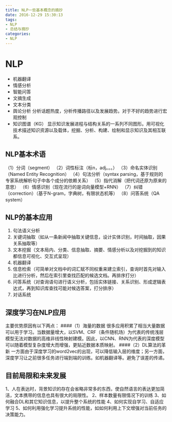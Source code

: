 ```yaml
---
title: NLP一些基本概念的摘抄
date: 2016-12-29 15:30:13
tags: 
- NLP
- 总结与摘抄
categories:
- NLP
---
```


# NLP
- 机器翻译
- 情感分析
- 智能问答
- 文摘生成
- 文本分类
- 舆论分析
	分析话题热度，分析传播路径以及发展趋势。对于不好的趋势进行宏观控制
- 知识图谱（KG）
	显示知识发展进程与结构关系的一系列不同图形。用可视化技术描述知识资源以及载体，挖掘、分析、构建、绘制和显示知识及其相互联系。


## NLP基本术语
（1）分词（segment）
（2）词性标注（标n，adj。。。）
（3）命名实体识别（Named Entity Recognition）
（4）句法分析（syntax parsing，基于规则的专家系统解析句子中各个成分的依赖关系）
（5）指代消解（把代词还原为原来的意思）
（6）情感识别（现在流行的是词向量模型+RNN）
（7）纠错（correction）（基于N-gram，字典树，有限状态机等）
（8）问答系统（QA system）

## NLP的基本应用
1. 句法语义分析
2. 关键词抽取（如从一条新闻中抽取关键信息，设计实体识别，时间抽取，因果关系抽取等）
3. 文本挖掘（文本局内、分类、信息抽取、摘要、情感分析以及对挖掘到的知识都信息可视化、交互式呈现）
4. 机器翻译
5. 信息检索（可简单对文档中的词汇赋不同权重来建立索引，查询时首先对输入比进行分析，然后在索引里查找匹配的候选文档。再排序打分）
6. 问答系统（对查询语句进行语义分析，包括实体链接、关系识别、形成逻辑表达式，再到知识库查找可能对候选答案，打分排序）
7. 对话系统

## 深度学习在NLP应用
主要优势原因有以下两点：
####（1）海量的数据
很多应用积累了相当大量数据可以用于学习。当数据量增大，以SVM、CRF（条件随机场）为代表的传统浅层模型无法对数据的高维非线性映射建模。因此，以CNN、RNN为代表的深度模型可以随着模型复杂度增大而增强，更贴近数据本质映射。
####（2）DL算法的革新
一方面由于深度学习的word2vec的出现，可以降低输入层的维度；另一方面，深度学习让之前很多任务进行端到端的训练。如机器翻译等。避免了误差的传递。

## 目前局限和未来发展
1、人在表达时，背景知识的存在会省略非常多的东西，使自然语言的表达更加简洁，文本携带的信息也具有很大的局限性。
2、样本数量有限情况下的训练
3、如何融合DL和其它知识信息，以提升整个系统的性能
4、如何实现自学习、自适应学习
5、如何利用强化学习提升系统的性能，如如何利用上下文增强对当前任务的决策能力。